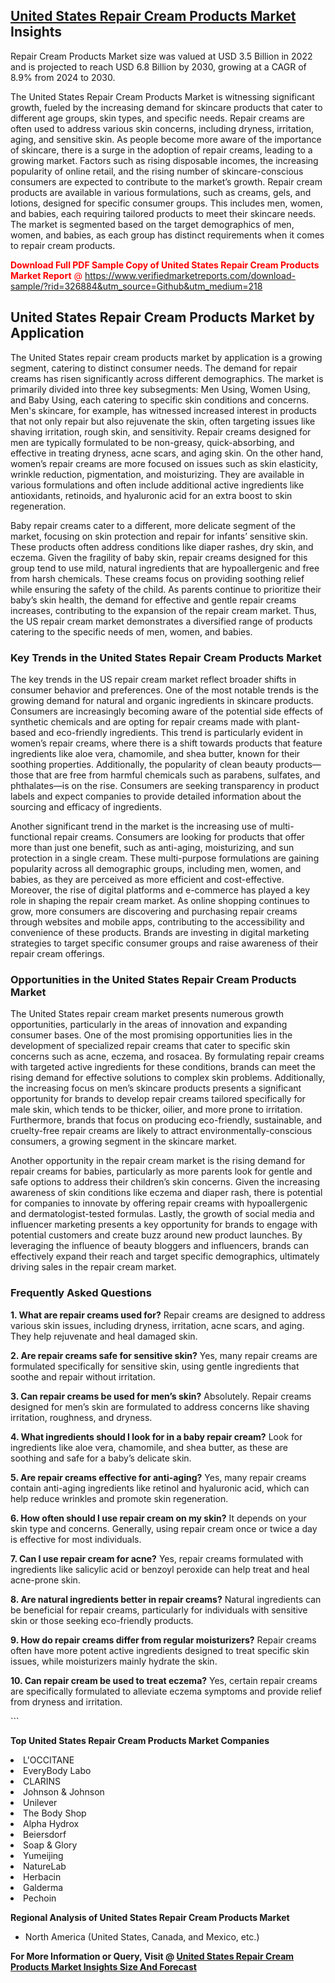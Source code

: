 <h2><a href="https://www.verifiedmarketreports.com/download-sample/?rid=326884&amp;utm_source=Github&amp;utm_medium=218" target="_blank">United States Repair Cream Products Market</a> Insights</h2><p>Repair Cream Products Market size was valued at USD 3.5 Billion in 2022 and is projected to reach USD 6.8 Billion by 2030, growing at a CAGR of 8.9% from 2024 to 2030.</p><p> <p>The United States Repair Cream Products Market is witnessing significant growth, fueled by the increasing demand for skincare products that cater to different age groups, skin types, and specific needs. Repair creams are often used to address various skin concerns, including dryness, irritation, aging, and sensitive skin. As people become more aware of the importance of skincare, there is a surge in the adoption of repair creams, leading to a growing market. Factors such as rising disposable incomes, the increasing popularity of online retail, and the rising number of skincare-conscious consumers are expected to contribute to the market’s growth. Repair cream products are available in various formulations, such as creams, gels, and lotions, designed for specific consumer groups. This includes men, women, and babies, each requiring tailored products to meet their skincare needs. The market is segmented based on the target demographics of men, women, and babies, as each group has distinct requirements when it comes to repair cream products. <p><span class=""><span style="color: #ff0000;"><strong>Download Full PDF Sample Copy of United States Repair Cream Products Market Report</strong> @ </span><a href="https://www.verifiedmarketreports.com/download-sample/?rid=326884&amp;utm_source=Github&amp;utm_medium=218" target="_blank">https://www.verifiedmarketreports.com/download-sample/?rid=326884&amp;utm_source=Github&amp;utm_medium=218</a></span></p> </p> <h2>United States Repair Cream Products Market by Application</h2> <p>The United States repair cream products market by application is a growing segment, catering to distinct consumer needs. The demand for repair creams has risen significantly across different demographics. The market is primarily divided into three key subsegments: Men Using, Women Using, and Baby Using, each catering to specific skin conditions and concerns. Men's skincare, for example, has witnessed increased interest in products that not only repair but also rejuvenate the skin, often targeting issues like shaving irritation, rough skin, and sensitivity. Repair creams designed for men are typically formulated to be non-greasy, quick-absorbing, and effective in treating dryness, acne scars, and aging skin. On the other hand, women’s repair creams are more focused on issues such as skin elasticity, wrinkle reduction, pigmentation, and moisturizing. They are available in various formulations and often include additional active ingredients like antioxidants, retinoids, and hyaluronic acid for an extra boost to skin regeneration. <p>Baby repair creams cater to a different, more delicate segment of the market, focusing on skin protection and repair for infants’ sensitive skin. These products often address conditions like diaper rashes, dry skin, and eczema. Given the fragility of baby skin, repair creams designed for this group tend to use mild, natural ingredients that are hypoallergenic and free from harsh chemicals. These creams focus on providing soothing relief while ensuring the safety of the child. As parents continue to prioritize their baby’s skin health, the demand for effective and gentle repair creams increases, contributing to the expansion of the repair cream market. Thus, the US repair cream market demonstrates a diversified range of products catering to the specific needs of men, women, and babies.</p> <h3>Key Trends in the United States Repair Cream Products Market</h3> <p>The key trends in the US repair cream market reflect broader shifts in consumer behavior and preferences. One of the most notable trends is the growing demand for natural and organic ingredients in skincare products. Consumers are increasingly becoming aware of the potential side effects of synthetic chemicals and are opting for repair creams made with plant-based and eco-friendly ingredients. This trend is particularly evident in women’s repair creams, where there is a shift towards products that feature ingredients like aloe vera, chamomile, and shea butter, known for their soothing properties. Additionally, the popularity of clean beauty products—those that are free from harmful chemicals such as parabens, sulfates, and phthalates—is on the rise. Consumers are seeking transparency in product labels and expect companies to provide detailed information about the sourcing and efficacy of ingredients. <p>Another significant trend in the market is the increasing use of multi-functional repair creams. Consumers are looking for products that offer more than just one benefit, such as anti-aging, moisturizing, and sun protection in a single cream. These multi-purpose formulations are gaining popularity across all demographic groups, including men, women, and babies, as they are perceived as more efficient and cost-effective. Moreover, the rise of digital platforms and e-commerce has played a key role in shaping the repair cream market. As online shopping continues to grow, more consumers are discovering and purchasing repair creams through websites and mobile apps, contributing to the accessibility and convenience of these products. Brands are investing in digital marketing strategies to target specific consumer groups and raise awareness of their repair cream offerings.</p> <h3>Opportunities in the United States Repair Cream Products Market</h3> <p>The United States repair cream market presents numerous growth opportunities, particularly in the areas of innovation and expanding consumer bases. One of the most promising opportunities lies in the development of specialized repair creams that cater to specific skin concerns such as acne, eczema, and rosacea. By formulating repair creams with targeted active ingredients for these conditions, brands can meet the rising demand for effective solutions to complex skin problems. Additionally, the increasing focus on men’s skincare products presents a significant opportunity for brands to develop repair creams tailored specifically for male skin, which tends to be thicker, oilier, and more prone to irritation. Furthermore, brands that focus on producing eco-friendly, sustainable, and cruelty-free repair creams are likely to attract environmentally-conscious consumers, a growing segment in the skincare market. <p>Another opportunity in the repair cream market is the rising demand for repair creams for babies, particularly as more parents look for gentle and safe options to address their children’s skin concerns. Given the increasing awareness of skin conditions like eczema and diaper rash, there is potential for companies to innovate by offering repair creams with hypoallergenic and dermatologist-tested formulas. Lastly, the growth of social media and influencer marketing presents a key opportunity for brands to engage with potential customers and create buzz around new product launches. By leveraging the influence of beauty bloggers and influencers, brands can effectively expand their reach and target specific demographics, ultimately driving sales in the repair cream market.</p> <h3>Frequently Asked Questions</h3> <p><strong>1. What are repair creams used for?</strong> Repair creams are designed to address various skin issues, including dryness, irritation, acne scars, and aging. They help rejuvenate and heal damaged skin.</p> <p><strong>2. Are repair creams safe for sensitive skin?</strong> Yes, many repair creams are formulated specifically for sensitive skin, using gentle ingredients that soothe and repair without irritation.</p> <p><strong>3. Can repair creams be used for men’s skin?</strong> Absolutely. Repair creams designed for men’s skin are formulated to address concerns like shaving irritation, roughness, and dryness.</p> <p><strong>4. What ingredients should I look for in a baby repair cream?</strong> Look for ingredients like aloe vera, chamomile, and shea butter, as these are soothing and safe for a baby’s delicate skin.</p> <p><strong>5. Are repair creams effective for anti-aging?</strong> Yes, many repair creams contain anti-aging ingredients like retinol and hyaluronic acid, which can help reduce wrinkles and promote skin regeneration.</p> <p><strong>6. How often should I use repair cream on my skin?</strong> It depends on your skin type and concerns. Generally, using repair cream once or twice a day is effective for most individuals.</p> <p><strong>7. Can I use repair cream for acne?</strong> Yes, repair creams formulated with ingredients like salicylic acid or benzoyl peroxide can help treat and heal acne-prone skin.</p> <p><strong>8. Are natural ingredients better in repair creams?</strong> Natural ingredients can be beneficial for repair creams, particularly for individuals with sensitive skin or those seeking eco-friendly products.</p> <p><strong>9. How do repair creams differ from regular moisturizers?</strong> Repair creams often have more potent active ingredients designed to treat specific skin issues, while moisturizers mainly hydrate the skin.</p> <p><strong>10. Can repair cream be used to treat eczema?</strong> Yes, certain repair creams are specifically formulated to alleviate eczema symptoms and provide relief from dryness and irritation.</p> ```</p><p><strong>Top United States Repair Cream Products Market Companies</strong></p><div data-test-id=""><p><li>L'OCCITANE</li><li> EveryBody Labo</li><li> CLARINS</li><li> Johnson & Johnson</li><li> Unilever</li><li> The Body Shop</li><li> Alpha Hydrox</li><li> Beiersdorf</li><li> Soap & Glory</li><li> Yumeijing</li><li> NatureLab</li><li> Herbacin</li><li> Galderma</li><li> Pechoin</li></p><div><strong>Regional Analysis of&nbsp;United States Repair Cream Products Market</strong></div><ul><li dir="ltr"><p dir="ltr">North America&nbsp;(United States, Canada, and Mexico, etc.)</p></li></ul><p><strong>For More Information or Query, Visit @&nbsp;</strong><strong><a href="https://www.verifiedmarketreports.com/product/repair-cream-products-market/?utm_source=Github&amp;utm_medium=218" target="_blank">United States Repair Cream Products Market Insights Size And Forecast</a></strong></p></div>
